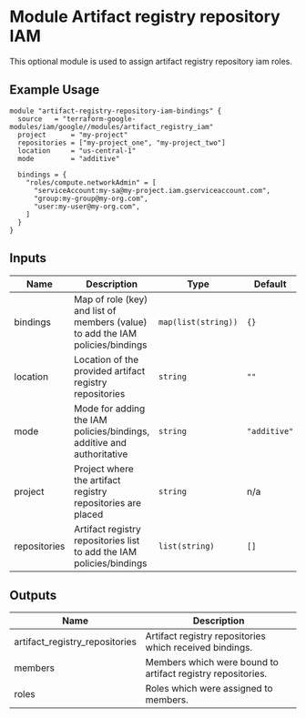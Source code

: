 # Module Artifact registry repository IAM

This optional module is used to assign artifact registry repository iam roles.

## Example Usage
```
module "artifact-registry-repository-iam-bindings" {
  source   = "terraform-google-modules/iam/google//modules/artifact_registry_iam"
  project      = "my-project"
  repositories = ["my-project_one", "my-project_two"]
  location     = "us-central-1"
  mode         = "additive"

  bindings = {
    "roles/compute.networkAdmin" = [
      "serviceAccount:my-sa@my-project.iam.gserviceaccount.com",
      "group:my-group@my-org.com",
      "user:my-user@my-org.com",
    ]
  }
}
```

<!-- BEGINNING OF PRE-COMMIT-TERRAFORM DOCS HOOK -->
## Inputs

| Name | Description | Type | Default | Required |
|------|-------------|------|---------|:--------:|
| bindings | Map of role (key) and list of members (value) to add the IAM policies/bindings | `map(list(string))` | `{}` | no |
| location | Location of the provided artifact registry repositories | `string` | `""` | no |
| mode | Mode for adding the IAM policies/bindings, additive and authoritative | `string` | `"additive"` | no |
| project | Project where the artifact registry repositories are placed | `string` | n/a | yes |
| repositories | Artifact registry repositories list to add the IAM policies/bindings | `list(string)` | `[]` | no |

## Outputs

| Name | Description |
|------|-------------|
| artifact\_registry\_repositories | Artifact registry repositories which received bindings. |
| members | Members which were bound to artifact registry repositories. |
| roles | Roles which were assigned to members. |

<!-- END OF PRE-COMMIT-TERRAFORM DOCS HOOK -->
